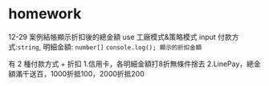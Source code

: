 # homework
12-29
案例結帳顯示折扣後的總金額 use 工廠模式&策略模式
input 付款方式:`string`, 明細金額: `number[]`
`console.log(); 顯示的折扣金額`

有 2 種付款方式 + 折扣
1.信用卡，各明細金額打8折無條件捨去
2.LinePay，總金額滿千送百，1000折抵100，2000折抵200
